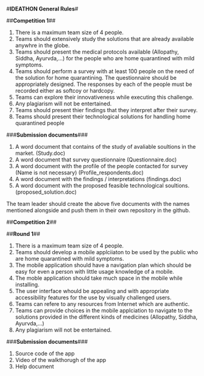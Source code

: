 #**IDEATHON General Rules**#

##**Competition 1**##
1. There is a maximum team size of 4 people.
2. Teams should extensively study the solutions that are already available anywhre in the globe.
3. Teams should present the medical protocols available (Allopathy, Siddha, Ayurvda,...) for the people who are home quarantined with mild symptoms.
4. Teams should perform a survey with at least 100 people on the need of the solution for home quarantining. The questionnaire should be appropriately designed. The responses by each of the people must be recorded either as softcoy or hardcopy.
5. Teams can explore their innovativeness while executing this challenge.
6. Any plagiarism will not be entertained.
7. Teams should present thier findings that they interpret after their survey.
8. Teams should present their technological solutions for handling home quarantined people

###**Submission documents**###
1. A word document that contains of the study of avaliable soultions in the market. (Study.doc)
2. A word document that survey questionnaire (Questionnaire.doc)
3. A word document with the profile of the people contacted for survey (Name is not necessary) (Profile_respondents.doc)
4. A word document with the findings / interpretations (findings.doc)
5. A word document with the proposed feasible technological soultions. (proposed_solution.doc)

The team leader should create the above five documents with the names mentioned alongside and push them in their own repository in the github.

##**Competition 2**##

##**Round 1**##
1. There is a maximum team size of 4 people.
2. Teams should develop a mobile applciiaton to be used by the public who are home quarantined with mild symptoms.
3. The mobile application should have a navigation plan which should be easy for even a person with little usage knowledge of a mobile.
4. The moble application should take much space in the mobile while installing.
5. The user interface whould be appealing and with appropriate accessibility features for the use by visually challenged users.
6. Teams can refere to any resources from Internet which are authentic.
7. Teams can provide choices in the mobile applciation to navigate to the solutions provided in the different kinds of medicines (Allopathy, Siddha, Ayurvda,...)
8. Any plagiarism will not be entertained.

###**Submission documents**###
1. Source code of the app
2. Video of the walkthorugh of the app
3. Help document
